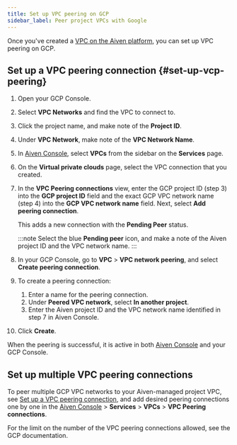 ```yaml
---
title: Set up VPC peering on GCP
sidebar_label: Peer project VPCs with Google
---
```


Once you've created a [VPC on the Aiven platform](manage-project-vpc), you can set up VPC peering on GCP.

## Set up a VPC peering connection {#set-up-vcp-peering}

1.  Open your GCP Console.

1.  Select **VPC Networks** and find the VPC to connect to.

1.  Click the project name, and make note of the **Project ID**.

1.  Under **VPC Network**, make note of the **VPC Network Name**.

1.  In [Aiven Console](https://console.aiven.io), select **VPCs** from
    the sidebar on the **Services** page.

1.  On the **Virtual private clouds** page, select the VPC connection
    that you created.

1.  In the **VPC Peering connections** view, enter the GCP project ID
    (step 3) into the **GCP project ID** field and the exact GCP VPC
    network name (step 4) into the **GCP VPC network name** field. Next,
    select **Add peering connection**.

    This adds a new connection with the **Pending Peer** status.

    :::note
    Select the blue **Pending peer** icon, and make a note of the Aiven
    project ID and the VPC network name.
    :::

1.  In your GCP Console, go to **VPC** > **VPC network peering**, and
    select **Create peering connection**.

1.  To create a peering connection:

    1.  Enter a name for the peering connection.
    1.  Under **Peered VPC network**, select **In another project**.
    1.  Enter the Aiven project ID and the VPC network name identified
        in step 7 in Aiven Console.

1. Click **Create**.

When the peering is successful, it is active in both [Aiven
Console](https://console.aiven.io) and your GCP Console.

## Set up multiple VPC peering connections

To peer multiple GCP VPC networks to your Aiven-managed project VPC, see
[Set up a VPC peering connection](#set-up-vcp-peering), and add desired peering
connections one by one in the [Aiven Console](https://console.aiven.io) > **Services** >
**VPCs** > **VPC Peering connections**.

For the limit on the number of the VPC peering connections allowed, see the GCP
documentation.
